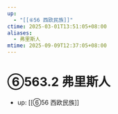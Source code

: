 ```yaml
---
up:
  - "[[⑥56 西欧民族]]"
ctime: 2025-03-01T13:51:05+08:00
aliases:
  - 弗里斯人
mtime: 2025-09-09T12:37:05+08:00
---
```


# ⑥563.2 弗里斯人

- up: [[⑥56 西欧民族]]
